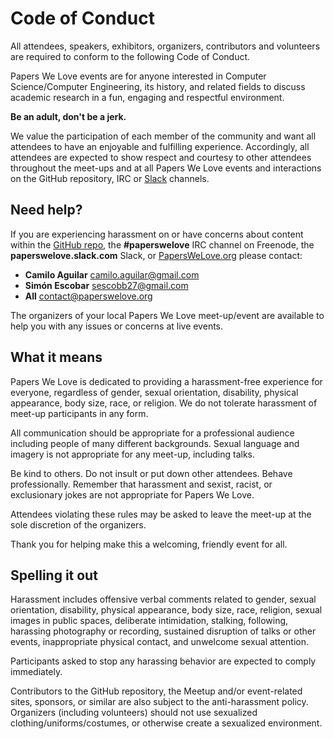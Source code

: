 # Code of Conduct

All attendees, speakers, exhibitors, organizers, contributors and volunteers are required to conform to the following Code of Conduct.

Papers We Love events are for anyone interested in Computer Science/Computer Engineering, its history, and related fields to discuss academic research in a fun, engaging and respectful environment.

**Be an adult, don't be a jerk.**

We value the participation of each member of the community and want all attendees to have an enjoyable and fulfilling experience. Accordingly, all attendees are expected to show respect and courtesy to other attendees throughout the meet-ups and at all Papers We Love events and interactions on the GitHub repository, IRC or [Slack](https://paperswelove.slack.com/messages/general/) channels.

## Need help?

If you are experiencing harassment on or have concerns about content within the [GitHub repo](https://github.com/papers-we-love/medellin), the **#paperswelove** IRC channel on Freenode, the **paperswelove.slack.com** Slack, or [PapersWeLove.org](http://paperswelove.org) please contact:

- **Camilo Aguilar** [camilo.aguilar@gmail.com](mailto:camilo.aguilar@email.com)
- **Simón Escobar** [sescobb27@gmail.com](mailto:sescobb27@gmail.com)
- **All** [contact@paperswelove.org](mailto:contact@paperswelove.org)

The organizers of your local Papers We Love meet-up/event are available to help you with any issues or concerns at live events.

## What it means

Papers We Love is dedicated to providing a harassment-free experience for everyone, regardless of gender, sexual orientation, disability, physical appearance, body size, race, or religion. We do not tolerate harassment of meet-up participants in any form.

All communication should be appropriate for a professional audience including people of many different backgrounds. Sexual language and imagery is not appropriate for any meet-up, including talks.

Be kind to others. Do not insult or put down other attendees. Behave professionally. Remember that harassment and sexist, racist, or exclusionary jokes are not appropriate for Papers We Love.

Attendees violating these rules may be asked to leave the meet-up at the sole discretion of the organizers.

Thank you for helping make this a welcoming, friendly event for all.

## Spelling it out

Harassment includes offensive verbal comments related to gender, sexual orientation, disability, physical appearance, body size, race, religion, sexual images in public spaces, deliberate intimidation, stalking, following, harassing photography or recording, sustained disruption of talks or other events, inappropriate physical contact, and unwelcome sexual attention.

Participants asked to stop any harassing behavior are expected to comply immediately.

Contributors to the GitHub repository, the Meetup and/or event-related sites, sponsors, or similar are also subject to the anti-harassment policy. Organizers (including volunteers) should not use sexualized clothing/uniforms/costumes, or otherwise create a sexualized environment.


